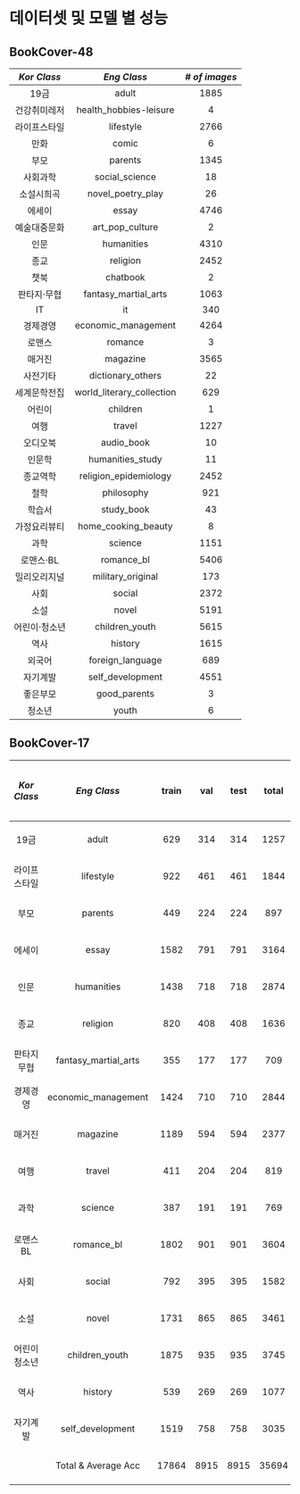 # 데이터셋 및 모델 별 성능
## BookCover-48
| *Kor Class* |        *Eng Class*        | *# of images*  | 
|:-----------:|:-------------------------:|:--------------:|
|    19금      |          adult            |      1885      |
|   건강취미레저    |  health_hobbies-leisure   |       4        |
|   라이프스타일    |         lifestyle         |      2766      |
|     만화      |           comic           |       6        |
|     부모      |          parents          |      1345      |
|    사회과학     |      social_science       |       18       |
|    소설시희곡    |     novel_poetry_play     |       26       |
|     에세이     |           essay           |      4746      |
|   예술대중문화    |      art_pop_culture      |       2        |
|     인문      |        humanities         |      4310      |
|     종교      |         religion          |      2452      |
|     챗북      |         chatbook          |       2        |
|   판타지·무협    |   fantasy_martial_arts    |      1063      |
|     IT      |            it             |      340       |
|    경제경영     |    economic_management    |      4264      |
|     로맨스     |          romance          |       3        |
|     매거진     |         magazine          |      3565      |
|    사전기타     |     dictionary_others     |       22       |
|   세계문학전집    | world_literary_collection |      629       |
|     어린이     |         children          |       1        |
|     여행      |          travel           |      1227      |
|    오디오북     |        audio_book         |       10       |
|     인문학     |     humanities_study      |       11       |
|    종교역학     |   religion_epidemiology   |      2452      |
|     철학      |        philosophy         |      921       |
|     학습서     |        study_book         |       43       |
|   가정요리뷰티    |    home_cooking_beauty    |       8        |
|     과학      |          science          |      1151      |
|   로맨스·BL    |        romance_bl         |      5406      |
|   밀리오리지널    |     military_original     |      173       |
|     사회      |          social           |      2372      |
|     소설      |           novel           |      5191      |
|   어린이·청소년   |      children_youth       |      5615      |
|     역사      |          history          |      1615      |
|     외국어     |     foreign_language      |      689       |
|    자기계발     |     self_development      |      4551      |
|    좋은부모     |       good_parents        |       3        |
|     청소년     |           youth           |       6        |

## BookCover-17
| *Kor Class*  | *Eng Class*           | train | val  | test | total | b0 Acc.<br>(top1 / top5) | b1 Acc.<br>(top1 / top5) | b7 Acc.<br>(top1 / top5) |
|:------------:|:---------------------:|:-----:|:----:|:----:|:-----:|:------------------------:|:------------------------:|:------------------------:|
| 19금         | adult                 |   629 |  314 |  314 |  1257 | 74.2 / 95.5              | 38.5 / 86.9              | 72.6 / 93.6              |
| 라이프스타일 | lifestyle             |   922 |  461 |  461 |  1844 | 56.8 / 80.3              | 49.6 / 78.2              | 56.0 / 79.9              |
| 부모         | parents               |   449 |  224 |  224 |   897 | 42.7 / 85.1              | 48.6 / 85.4              | 60.6 / 86.5              |
| 에세이       | essay                 |  1582 |  791 |  791 |  3164 | 40.2 / 83.9              | 44.6 / 84.6              | 36.3 / 85.3              |
| 인문         | humanities            |  1438 |  718 |  718 |  2874 | 57.6 / 87.0              | 55.4 / 89.3              | 24.9 / 89.6              |
| 종교         | religion              |   820 |  408 |  408 |  1636 |  7.8 / 33.1              | 18.2 / 48.0              |  7.8 / 49.4              |
| 판타지무협   | fantasy_martial_arts  |   355 |  177 |  177 |   709 | 25.6 / 83.3              | 11.0 / 71.6              | 35.5 / 93.2              |
| 경제경영     | economic_management   |  1424 |  710 |  710 |  2844 | 28.4 / 70.3              | 18.0 / 68.5              |  9.5 / 61.8              |
| 매거진       | magazine              |  1189 |  594 |  594 |  2377 | 64.3 / 84.8              | 61.4 / 82.5              | 64.0 / 81.8              |
| 여행         | travel                |   411 |  204 |  204 |   819 | 44.4 / 82.5              | 50.6 / 82.4              | 47.9 / 85.5              |
| 과학         | science               |   387 |  191 |  191 |   769 | 13.8 / 48.7              | 33.0 / 68.8              |  8.0 / 43.3              |
| 로맨스BL     | romance_bl            |  1802 |  901 |  901 |  3604 | 22.8 / 70.3              | 27.5 / 72.5              |  9.3 / 33.1              |
| 사회         | social                |   792 |  395 |  395 |  1582 | 70.5 / 96.7              | 78.6 / 97.1              | 66.6 / 98.4              |
| 소설         | novel                 |  1731 |  865 |  865 |  3461 |  5.2 / 41.9              | 13.1 / 40.3              |  1.6 / 36.6              |
| 어린이청소년 | children_youth        |  1875 |  935 |  935 |  3745 | 31.3 / 88.3              | 20.3 / 81.9              |  4.4 / 84.8              |
| 역사         | history               |   539 |  269 |  269 |  1077 | 10.4 / 64.8              |  7.8 / 57.0              |  1.0 / 47.3              |
| 자기계발     | self_development      |  1519 |  758 |  758 |  3035 | 14.2 / 57.4              | 27.9 / 68.1              |  6.9 / 36.3              |
|              | Total & Average Acc   | 17864 | 8915 | 8915 | 35694 | 35.9 / 73.8              | 35.5 / 74.3              | 30.2 / 69.7              |
